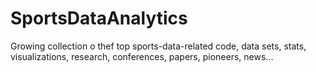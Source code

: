 SportsDataAnalytics
===================

Growing collection o thef top sports-data-related code, data sets, stats, visualizations, research, conferences, papers, pioneers, news...
